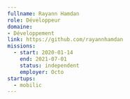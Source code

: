 ```yaml
---
fullname: Rayann Hamdan
role: Développeur
domaine: 
- Développement
link: https://github.com/rayannhamdan
missions:
  - start: 2020-01-14
    end: 2021-07-01
    status: independent
    employer: Octo
startups:
  - mobilic
---
```

